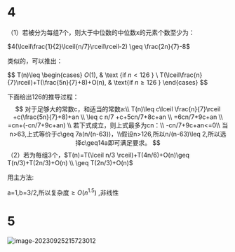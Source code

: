 # 4

（1）若被分为每组7个，则大于中位数的中位数x的元素个数至少为：

$4(\lceil\frac{1}{2}\lceil{n/7}\rceil\rceil-2) \geq \frac{2n}{7}-8$

类似的，可以推出：

$$ T(n)\leq \begin{cases} $O(1)$, & \text {if $n < 126$ } \\ T(\lceil\frac{n}{7}\rceil)+T(\frac{5n}{7}+8)+O(n), & \text{if $n \geq 126$ } \end{cases} $$

下面给出126的推导过程：
$$
对于足够大的常数c，和适当的常数a:\\
T(n)\leq c\lceil \frac{n}{7}\rceil +c(\frac{5n}{7}+8)+an
\\
\leq c n/7 +c+5cn/7+8c+an
\\
=6cn/7+9c+an
\\
=cn+(-cn/7+9c+an)
\\
若下式成立，则上式最多为cn：\\
-cn/7+9c+an<=0\\
当n>63,上式等价于c\geq  7a(n/(n-63))，\\假设n>126,所以n/(n-63)\leq 2,所以选择c\geq14a即可满足要求。
$$
（2）若为每组3个，$T(n)=T(\lceil n/3 \rceil)+T(4n/6)+O(n)\geq T(n/3)+T(2n/3)+O(n) \\ \geq T(2n/3)+O(n)$

用主方法:

a=1,b=3/2,所以复杂度$\geq O(n^{1.5})$ ,非线性



# 5

![image-20230925215723012](C:\Users\32994\AppData\Roaming\Typora\typora-user-images\image-20230925215723012.png)